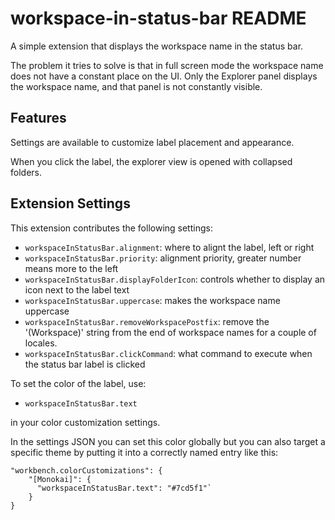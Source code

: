 # workspace-in-status-bar README

A simple extension that displays the workspace name in the status bar.

The problem it tries to solve is that in full screen mode the workspace name
does not have a constant place on the UI. Only the Explorer panel displays the
workspace name, and that panel is not constantly visible.

## Features

Settings are available to customize label placement and appearance.

When you click the label, the explorer view is opened with collapsed folders.

## Extension Settings

This extension contributes the following settings:

* `workspaceInStatusBar.alignment`: where to alignt the label, left or right
* `workspaceInStatusBar.priority`: alignment priority, greater number means more to the left
* `workspaceInStatusBar.displayFolderIcon`: controls whether to display an icon next to the label text
* `workspaceInStatusBar.uppercase`: makes the workspace name uppercase
* `workspaceInStatusBar.removeWorkspacePostfix`: remove the '(Workspace)' string from the end of workspace names for a couple of locales.
* `workspaceInStatusBar.clickCommand`: what command to execute when the status bar label is clicked

To set the color of the label, use:

* `workspaceInStatusBar.text`

in your color customization settings.

In the settings JSON you can set this color globally but you can also target a specific theme by putting it into a correctly named entry like this:

```
"workbench.colorCustomizations": {
    "[Monokai]": {
      "workspaceInStatusBar.text": "#7cd5f1"`
    }
}
```
